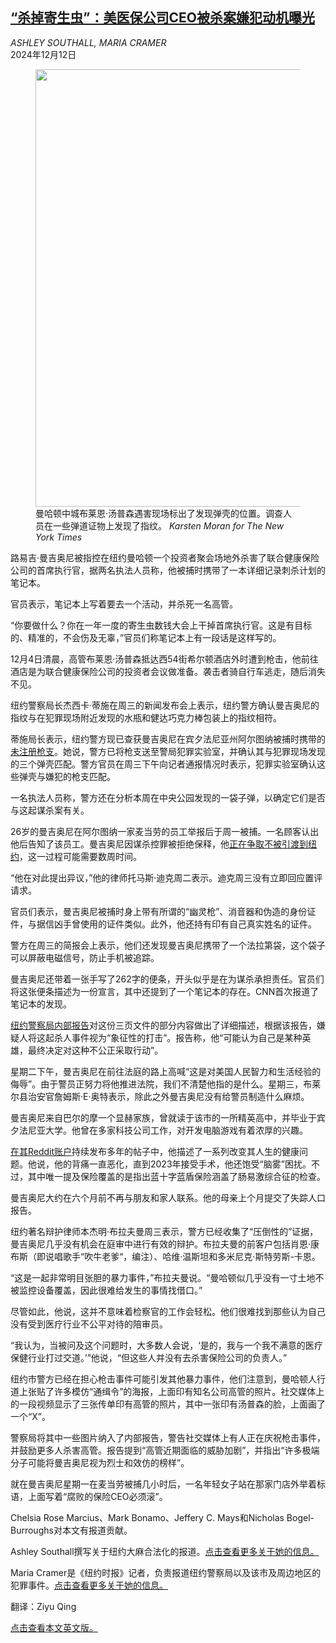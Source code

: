 <!--1733980021000-->
[“杀掉寄生虫”：美医保公司CEO被杀案嫌犯动机曝光](https://cn.nytimes.com/usa/20241212/luigi-mangione-assassination-plan-notebook/)
------

<address>ASHLEY SOUTHALL, MARIA CRAMER</address><time pudate="2024-12-12 12:44:19" datetime="2024-12-12 12:44:19">2024年12月12日</time><figure><img src="https://images.weserv.nl/?url=static01.nyt.com/images/2024/12/11/multimedia/11uhc-killing-notebook-01-lzhj/11uhc-killing-notebook-01-lzhj-master1050.jpg" width="1050" height="700"><figcaption>曼哈顿中城布莱恩·汤普森遇害现场标出了发现弹壳的位置。调查人员在一些弹道证物上发现了指纹。 <cite>Karsten Moran for The New York Times</cite></figcaption></figure><section><p>路易吉·曼吉奥尼被指控在纽约曼哈顿一个投资者聚会场地外杀害了联合健康保险公司的首席执行官，据两名执法人员称，他被捕时携带了一本详细记录刺杀计划的笔记本。</p><p>官员表示，笔记本上写着要去一个活动，并杀死一名高管。</p><p>“你要做什么？你在一年一度的寄生虫数钱大会上干掉首席执行官。这是有目标的、精准的，不会伤及无辜，”官员们称笔记本上有一段话是这样写的。</p><p>12月4日清晨，高管布莱恩·汤普森抵达西54街希尔顿酒店外时遭到枪击，他前往酒店是为联合健康保险公司的投资者会议做准备。袭击者骑自行车逃走，随后消失不见。</p><p>纽约警察局长杰西卡·蒂施在周三的新闻发布会上表示，纽约警方确认曼吉奥尼的指纹与在犯罪现场附近发现的水瓶和健达巧克力棒包装上的指纹相符。</p><p>蒂施局长表示，纽约警方现已查获曼吉奥尼在宾夕法尼亚州阿尔图纳被捕时携带的<a href="https://www.nytimes.com/2024/12/10/nyregion/uhc-killing-ghost-gun-3d-printing.html">未注册枪支</a>。她说，警方已将枪支送至警局犯罪实验室，并确认其与犯罪现场发现的三个弹壳匹配。警方官员在周三下午向记者通报情况时表示，犯罪实验室确认这些弹壳与嫌犯的枪支匹配。</p><p>一名执法人员称，警方还在分析本周在中央公园发现的一袋子弹，以确定它们是否与这起谋杀案有关。</p><p>26岁的曼吉奥尼在阿尔图纳一家麦当劳的员工举报后于周一被捕。一名顾客认出他后告知了该员工。曼吉奥尼因谋杀控罪被拒绝保释，他<a href="https://www.nytimes.com/live/2024/12/10/nyregion/unitedhealthcare-ceo-luigi-mangione" title="Link: https://www.nytimes.com/live/2024/12/10/nyregion/unitedhealthcare-ceo-luigi-mangione">正在争取不被引渡到纽约</a>，这一过程可能需要数周时间。</p><p>“他在对此提出异议，”他的律师托马斯·迪克周二表示。迪克周三没有立即回应置评请求。</p><p>官员们表示，曼吉奥尼被捕时身上带有所谓的“幽灵枪”、消音器和伪造的身份证件，与据信凶手曾使用的证件类似。此外，他还持有印有自己真实姓名的证件。</p><p>警方在周三的简报会上表示，他们还发现曼吉奥尼携带了一个法拉第袋，这个袋子可以屏蔽电磁信号，防止手机被追踪。</p><p>曼吉奥尼还带着一张手写了262字的便条，开头似乎是在为谋杀承担责任。官员们将这张便条描述为一份宣言，其中还提到了一个笔记本的存在。CNN首次报道了笔记本的发现。</p><p><a href="https://www.nytimes.com/2024/12/10/nyregion/luigi-mangione-manifesto.html">纽约警察局内部报告</a>对这份三页文件的部分内容做出了详细描述，根据该报告，嫌疑人将这起杀人事件视为“象征性的打击”。报告称，他“可能认为自己是某种英雄，最终决定对这种不公正采取行动”。</p><p>星期二下午，曼吉奥尼在前往法庭的路上高喊“这是对美国人民智力和生活经验的侮辱”。由于警员正努力将他推进法院，我们不清楚他指的是什么。星期三，布莱尔县治安官詹姆斯·E·奥特表示，除此之外曼吉奥尼没有给警员制造什么麻烦。</p><p>曼吉奥尼来自巴尔的摩一个显赫家族，曾就读于该市的一所精英高中，并毕业于宾夕法尼亚大学。他曾在多家科技公司工作，对开发电脑游戏有着浓厚的兴趣。</p><p><a href="https://www.nytimes.com/live/2024/12/10/nyregion/unitedhealthcare-ceo-luigi-mangione#luigi-mangione-health-issues-reddit">在其Reddit账户</a>持续发布多年的帖子中，他描述了一系列改变其人生的健康问题。他说，他的背痛一直恶化，直到2023年接受手术，他还饱受“脑雾”困扰。不过，其中唯一提及保险覆盖的是指出蓝十字蓝盾保险涵盖了肠易激综合征的检查。</p><p>曼吉奥尼大约在六个月前不再与朋友和家人联系。他的母亲上个月提交了失踪人口报告。</p><p>纽约著名辩护律师本杰明·布拉夫曼周三表示，警方已经收集了“压倒性的”证据，曼吉奥尼几乎没有机会在庭审中进行有效的辩护。布拉夫曼的前客户包括肖恩·康布斯（即说唱歌手“吹牛老爹“，编注）、哈维·温斯坦和多米尼克·斯特劳斯-卡恩。</p><p>“这是一起非常明目张胆的暴力事件，”布拉夫曼说。“曼哈顿似几乎没有一寸土地不被监控设备覆盖，因此很难给发生的事情找借口。”</p><p>尽管如此，他说，这并不意味着检察官的工作会轻松。他们很难找到那些认为自己没有受到医疗行业不公平对待的陪审员。</p><p>“我认为，当被问及这个问题时，大多数人会说，‘是的，我与一个我不满意的医疗保健行业打过交道。’”他说，“但这些人并没有去杀害保险公司的负责人。”</p><p>纽约市警方已经在担心枪击事件可能引发其他暴力事件，他们注意到，曼哈顿人行道上张贴了许多模仿“通缉令”的海报，上面印有知名公司高管的照片。社交媒体上的一段视频显示了三张传单印有高管的照片，其中一张印有汤普森的脸，上面画了一个“X”。</p><p>警察局将其中一些图片纳入了内部报告，警告社交媒体上有人正在庆祝枪击事件，并鼓励更多人杀害高管。报告提到“高管近期面临的威胁加剧”，并指出“许多极端分子可能将曼吉奥尼视为烈士和效仿的榜样”。</p><p>就在曼吉奥尼星期一在麦当劳被捕几小时后，一名年轻女子站在那家门店外举着标语，上面写着“腐败的保险CEO必须滚”。</p></section><footer><p>Chelsia Rose Marcius、Mark Bonamo、Jeffery C. Mays和Nicholas Bogel-Burroughs对本文有报道贡献。</p><p>Ashley Southall撰写关于纽约大麻合法化的报道。<a rel="nofollow" target="_blank" href="https://www.nytimes.com/by/ashley-southall">点击查看更多关于她的信息。</a></p><p>Maria Cramer是《纽约时报》记者，负责报道纽约警察局以及该市及周边地区的犯罪事件。<a rel="nofollow" target="_blank" href="https://www.nytimes.com/by/maria-cramer">点击查看更多关于她的信息。</a></p><p>翻译：Ziyu Qing</p><p><a rel="nofollow" target="_blank" href="https://www.nytimes.com/2024/12/11/nyregion/luigi-mangione-assassination-plan-notebook.html">点击查看本文英文版。</a></p></footer>
